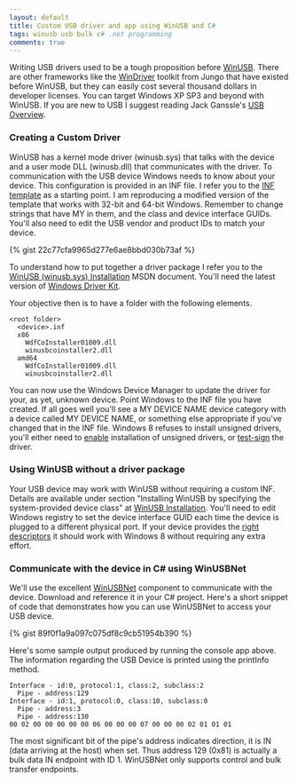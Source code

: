 ```yaml
---
layout: default
title: Custom USB driver and app using WinUSB and C#
tags: winusb usb bulk c# .net programming
comments: true
---
```


Writing USB drivers used to be a tough proposition before [WinUSB](http://msdn.microsoft.com/en-us/library/ff540196.aspx). There are other frameworks like the [WinDriver](http://www.jungo.com/st/windriver_usb_pci_driver_development_software.html) toolkit from Jungo that have existed before WinUSB, but they can easily cost several thousand dollars in developer licenses. You can target Windows XP SP3 and beyond with WinUSB. If you are new to USB I suggest reading Jack Ganssle's [USB Overview](http://www.ganssle.com/articles/usb.htm).

### Creating a Custom Driver

WinUSB has a kernel mode driver (winusb.sys) that talks with the device and a user mode DLL (winusb.dll) that communicates with the driver. To communication with the USB device Windows needs to know about your device. This configuration is provided in an INF file. I refer you to the [INF template](http://code.google.com/p/winusbnet/wiki/INFTemplate) as a starting point. I am reproducing a modified version of the template that works with 32-bit and 64-bit Windows. Remember to change strings that have MY in them, and the class and device interface GUIDs. You'll also need to edit the USB vendor and product IDs to match your device.

{% gist 22c77cfa9965d277e6ae8bbd030b73af %}

To understand how to put together a driver package I refer you to the [WinUSB (winusb.sys) Installation](http://msdn.microsoft.com/en-us/library/ff540283.aspx) MSDN document. You'll need the latest version of [Windows Driver Kit](http://msdn.microsoft.com/en-us/windows/hardware/gg487428).

Your objective then is to have a folder with the following elements.

```text
<root folder>
  <device>.inf
  x86
    WdfCoInstaller01009.dll
    winusbcoinstaller2.dll
  amd64
    WdfCoInstaller01009.dll
    winusbcoinstaller2.dll
```

You can now use the Windows Device Manager to update the driver for your, as yet, unknown device.  Point Windows to the INF file you have created. If all goes well you'll see a MY DEVICE NAME device category with a device called MY DEVICE NAME, or something else appropriate if you've changed that in the INF file. Windows 8 refuses to install unsigned drivers, you'll either need to [enable](http://www.windows7hacker.com/index.php/2012/08/how-to-install-an-un-signed-3rd-party-driver-in-windows-8/) installation of unsigned drivers, or [test-sign](http://msdn.microsoft.com/en-us/library/windows/hardware/ff546236.aspx) the driver.

### Using WinUSB without a driver package

Your USB device may work with WinUSB without requiring a custom INF. Details are available under section "Installing WinUSB by specifying the system-provided device class" at [WinUSB Installation](http://msdn.microsoft.com/en-us/library/windows/hardware/ff540283.aspx). You'll need to edit Windows registry to set the device interface GUID each time the device is plugged to a different physical port. If your device provides the [right descriptors](http://msdn.microsoft.com/en-us/library/windows/hardware/hh450799.aspx) it should work with Windows 8 without requiring any extra effort.

### Communicate with the device in C# using WinUSBNet

We'll use the excellent [WinUSBNet](https://github.com/madwizard-thomas/winusbnet) component to communicate with the device. Download and reference it in your C# project. Here's a short snippet of code that demonstrates how you can use WinUSBNet to access your USB device.

{% gist 89f0f1a9a097c075df8c9cb51954b390 %}

Here's some sample output produced by running the console app above. The information regarding the USB Device is printed using the printInfo method.

```text
Interface - id:0, protocol:1, class:2, subclass:2
  Pipe - address:129
Interface - id:1, protocol:0, class:10, subclass:0
  Pipe - address:3
  Pipe - address:130
00 02 00 00 00 00 00 06 00 00 00 07 00 00 00 02 01 01 01
```

The most significant bit of the pipe's address indicates direction, it is IN (data arriving at the host) when set. Thus address 129 (0x81) is actually a bulk data IN endpoint with ID 1. WinUSBNet only supports control and bulk transfer endpoints.

